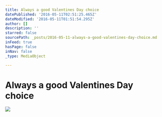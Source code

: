 ```yaml
---
title: Always a good Valentines Day choice
datePublished: '2016-05-11T02:51:25.465Z'
dateModified: '2016-05-11T01:51:54.295Z'
author: []
description: ''
starred: false
sourcePath: _posts/2016-05-11-always-a-good-valentines-day-choice.md
inFeed: true
hasPage: false
inNav: false
_type: MediaObject

---
```

# Always a good Valentines Day choice
![](https://the-grid-user-content.s3-us-west-2.amazonaws.com/afdd98cb-b679-4360-a77c-3ea75a3f82b7.jpg)
